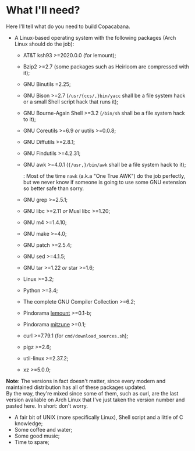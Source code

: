 # What I'll need?

Here I'll tell what do you need to build Copacabana.  

- A Linux-based operating system with the following packages (Arch Linux should do the job):
	- AT&T ksh93 >=2020.0.0 (for lemount);
	- Bzip2 >=2.7 (some packages such as Heirloom are compressed with it);
	- GNU Binutils =2.25;
	- GNU Bison >=2.7 (`/usr/{ccs/,}bin/yacc` shall be a file system hack or
	a small Shell script hack that runs it);
	- GNU Bourne-Again Shell >=3.2 (`/bin/sh` shall be a file system hack
	to it);
	- GNU Coreutils >=6.9 *or* uutils >=0.0.8;
	- GNU Diffutils >=2.8.1;
	- GNU Findutils >=4.2.31;
	- GNU awk >=4.0.1 (`{/usr,}/bin/awk` shall be a file system hack to it);

		:	Most of the time `nawk` (a.k.a "One True AWK") do the job perfectly,
			but we never know if someone is going to use some GNU extension so
			better safe than sorry.

	- GNU grep >=2.5.1;
	- GNU libc >=2.11 *or* Musl libc >=1.20;
	- GNU m4 >=1.4.10;
	- GNU make >=4.0;
	- GNU patch >=2.5.4;
	- GNU sed >=4.1.5;
	- GNU tar >=1.22 *or* star >=1.6;
	- Linux >=3.2;
	- Python >=3.4;
	- The complete GNU Compiler Collection >=6.2;
	- Pindorama [lemount](https://github.com/Projeto-Pindorama/lemount) >=0.1-b;
	- Pindorama [mitzune](https://github.com/Projeto-Pindorama/mitzune) >=0.1;
	- curl >=7.79.1 (for `cmd/download_sources.sh`);
	- pigz >=2.6;
	- util-linux >=2.37.2;
	- xz >=5.0.0;

**Note**: The versions in fact doesn't matter, since every modern and maintained
distribution has all of these packages updated.  
By the way, they're mixed since some of them, such as curl, are the last
version avaliable on Arch Linux that I've just taken the version number and
pasted here. 
In short: don't worry.

- A fair bit of UNIX (more specifically Linux), Shell script and a little of C knowledge;
- Some coffee and water;
- Some good music;
- Time to spare; 
